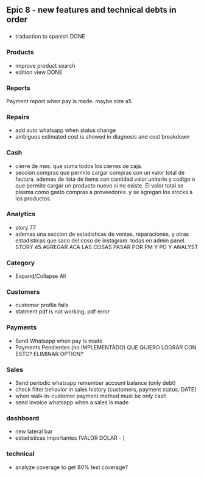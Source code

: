 ## Epic 8 - new features and technical debts in order

###
 * traduction to spanish   DONE

### Products
  * improve product search
  * edition view              DONE

### Reports
Payment report when pay is made. maybe size a5

### Repairs
 * add auto whatsapp when status change
 * ambiguos estimated cost is showed in diagnosis and cost breakdown

### Cash
* cierre de mes. que suma todos los cierres de caja.
* seccion compras que permite cargar compras con un valor total de factura, ademas de lista de items con cantidad valor unitario y codigo o que
  permite cargar un producto nuevo si no existe. El valor total se plasma como gasto compras a proveedores. y se agregan los stocks a los productos.

### Analytics
* story 77
* ademas una seccion de estadisticas de ventas, reparaciones, y otras estadisticas que saco del coso de instagram. todas en admin panel.
STORY 45 AGREGAR ACA LAS COSAS PASAR POR PM Y PO Y ANALYST

### Category
 * Expand/Collapse All

### Customers
 * customer profile fails
 * statment pdf is not working, pdf error

### Payments
 * Send Whatsapp when pay is made
 * Payments Pendientes (no IMPLEMENTADO) QUE QUIERO LOGRAR CON ESTO? ELIMINAR OPTION?

### Sales
 * Send periodic whatsapp remember account balance (only debt)
 * check filter behavior in sales history (customers, payment status, DATE)
 * when walk-in-customer payment method must be only cash
 * send invoice whatsapp when a sales is made


### dashboard
* new lateral bar
* estadisticas importantes (VALOR DOLAR - )


### technical

 * analyze coverage to get 80% test coverage?
